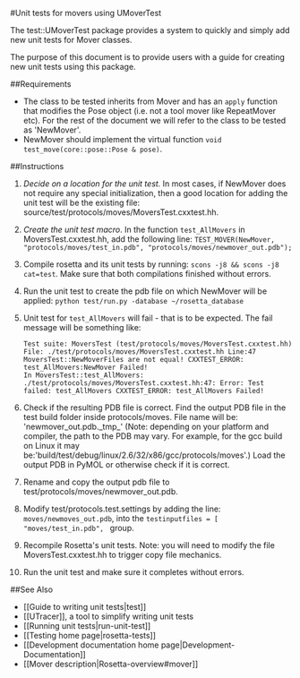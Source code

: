 #Unit tests for movers using UMoverTest

The test::UMoverTest package provides a system to quickly and simply add new unit tests for Mover classes.

The purpose of this document is to provide users with a guide for creating new unit tests using this package.

##Requirements

-   The class to be tested inherits from Mover and has an `apply` function that modifies the Pose object (i.e. not a tool mover like RepeatMover etc). For the rest of the document we will refer to the class to be tested as 'NewMover'.
-   NewMover should implement the virtual function `void test_move(core::pose::Pose & pose)`.

##Instructions
1. *Decide on a location for the unit test.* In most cases, if NewMover does not require any special initialization, then a good location for adding the unit test will be the existing file: source/test/protocols/moves/MoversTest.cxxtest.hh.
2.  *Create the unit test macro*. In the function `test_AllMovers` in MoversTest.cxxtest.hh, add the following line: 
    ```TEST_MOVER(NewMover, "protocols/moves/test_in.pdb", "protocols/moves/newmover_out.pdb");```
3.  Compile rosetta and its unit tests by running: `scons -j8 && scons -j8 cat=test`. Make sure that both compilations finished without errors.
4.  Run the unit test to create the pdb file on which NewMover will be applied: ```python test/run.py -database ~/rosetta_database```
5.  Unit test for `test_AllMovers` will fail - that is to be expected. The fail message will be something like:

    ```
    Test suite: MoversTest (test/protocols/moves/MoversTest.cxxtest.hh) File: ./test/protocols/moves/MoversTest.cxxtest.hh Line:47 MoversTest::NewMoverFiles are not equal! CXXTEST_ERROR: test_AllMovers:NewMover Failed!
    In MoversTest::test_AllMovers: ./test/protocols/moves/MoversTest.cxxtest.hh:47: Error: Test failed: test_AllMovers CXXTEST_ERROR: test_AllMovers Failed!
    ````

6.  Check if the resulting PDB file is correct. Find the output PDB file in the test build folder inside protocols/moves. File name will be: 'newmover\_out.pdb.\_tmp\_' (Note: depending on your platform and compiler, the path to the PDB may vary. For example, for the gcc build on Linux it may be:'build/test/debug/linux/2.6/32/x86/gcc/protocols/moves'.) Load the output PDB in PyMOL or otherwise check if it is correct.
7.  Rename and copy the output pdb file to test/protocols/moves/newmover\_out.pdb.
8.  Modify test/protocols.test.settings by adding the line: `moves/newmoves_out.pdb`, into the `testinputfiles = [ "moves/test_in.pdb", ` group.
9.  Recompile Rosetta's unit tests. Note: you will need to modify the file MoversTest.cxxtest.hh to trigger copy file mechanics.
10.  Run the unit test and make sure it completes without errors.

##See Also

* [[Guide to writing unit tests|test]]
* [[UTracer]], a tool to simplify writing unit tests
* [[Running unit tests|run-unit-test]]
* [[Testing home page|rosetta-tests]]
* [[Development documentation home page|Development-Documentation]]
* [[Mover description|Rosetta-overview#mover]]